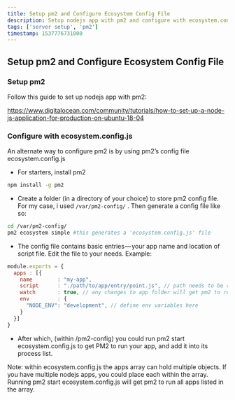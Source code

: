 ```yaml
---
title: Setup pm2 and Configure Ecosystem Config File
description: Setup nodejs app with pm2 and configure with ecosystem.config.js file
tags: ['server setup', 'pm2']
timestamp: 1537776731000
---
```


## Setup pm2 and Configure Ecosystem Config File

### Setup pm2
Follow this guide to set up nodejs app with pm2:

<https://www.digitalocean.com/community/tutorials/how-to-set-up-a-node-js-application-for-production-on-ubuntu-18-04>


### Configure with ecosystem.config.js

An alternate way to configure pm2 is by using pm2’s config file ecosystem.config.js

* For starters, install pm2

```sh
npm install -g pm2
```

* Create a folder (in a directory of your choice) to store pm2 config file. For my case, i used `/var/pm2-config/` . Then generate a config file like so:

```sh
cd /var/pm2-config/
pm2 ecosystem simple #this generates a 'ecosystem.config.js' file
```

* The config file contains basic entries — your app name and location of script file. Edit the file to your needs. Example:

```js
module.exports = {
  apps : [{
    name        : "my-app",
    script      : "./path/to/app/entry/point.js", // path needs to be relative from ecosystem.config.js
    watch       : true, // any changes to app folder will get pm2 to restart app
    env         : {
      "NODE_ENV": "development", // define env variables here
    }
  }]
}
````

* After which, (within /pm2-config) you could run pm2 start ecosystem.config.js to get PM2 to run your app, and add it into its process list.

Note: within ecosystem.config.js the apps array can hold multiple objects. If you have multiple nodejs apps, you could place each within the array. Running pm2 start ecosystem.config.js will get pm2 to run all apps listed in the array.

<PostDate />
<PageTags />

